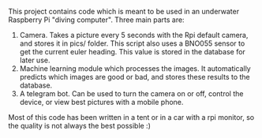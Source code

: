 This project contains code which is meant to be used in an underwater Raspberry Pi "diving computer". Three main parts are:

1. Camera. Takes a picture every 5 seconds with the Rpi default camera, and stores it in pics/ folder. This script also uses a BNO055 sensor to get the current euler heading. This value is stored in the database for later use.
2. Machine learning module which processes the images. It automatically predicts which images are good or bad, and stores these results to the database.
3. A telegram bot. Can be used to turn the camera on or off, control the device, or view best pictures with a mobile phone.

Most of this code has been written in a tent or in a car with a rpi monitor, so the quality is not always the best possible :)

